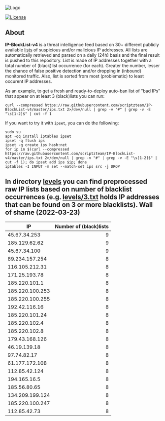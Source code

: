 ![Logo](https://i.imgur.com/PyKLAe7.png)

[![License](https://img.shields.io/badge/license-The_Unlicense-red.svg)](https://unlicense.org/)

About
----

**IP-BlockList-v4** is a threat intelligence feed based on 30+ different publicly available [lists](https://github.com/stamparm/maltrail) of suspicious and/or malicious IP addresses. All lists are automatically retrieved and parsed on a daily (24h) basis and the final result is pushed to this repository. List is made of IP addresses together with a total number of (black)list occurrence (for each). Greater the number, lesser the chance of false positive detection and/or dropping in (inbound) monitored traffic. Also, list is sorted from most (problematic) to least occurent IP addresses.

As an example, to get a fresh and ready-to-deploy auto-ban list of "bad IPs" that appear on at least 3 (black)lists you can run:

```
curl --compressed https://raw.githubusercontent.com/scriptzteam/IP-BlockList-v4/master/ips.txt 2>/dev/null | grep -v "#" | grep -v -E "\s[1-2]$" | cut -f 1
```

If you want to try it with `ipset`, you can do the following:

```
sudo su
apt -qq install iptables ipset
ipset -q flush ips
ipset -q create ips hash:net
for ip in $(curl --compressed https://raw.githubusercontent.com/scriptzteam/IP-BlockList-v4/master/ips.txt 2>/dev/null | grep -v "#" | grep -v -E "\s[1-2]$" | cut -f 1); do ipset add ips $ip; done
iptables -I INPUT -m set --match-set ips src -j DROP
```

In directory [levels](levels) you can find preprocessed raw IP lists based on number of blacklist occurrences (e.g. [levels/3.txt](levels/3.txt) holds IP addresses that can be found on 3 or more blacklists).
Wall of shame (2022-03-23)
----

|IP|Number of (black)lists|
|---|--:|
45.67.34.253|9
185.129.62.62|9
45.67.34.100|9
89.234.157.254|8
116.105.212.31|8
171.25.193.78|8
185.220.101.1|8
185.220.100.253|8
185.220.100.255|8
192.42.116.16|8
185.220.101.24|8
185.220.102.4|8
185.220.102.8|8
179.43.168.126|8
46.19.139.18|8
97.74.82.17|8
61.177.172.108|8
112.85.42.124|8
194.165.16.5|8
185.56.80.65|8
134.209.199.124|8
185.220.100.247|8
112.85.42.73|8
